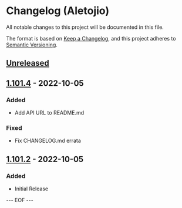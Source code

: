 # Changelog (Aletojio)
All notable changes to this project will be documented in this file.

The format is based on [Keep a Changelog](https://keepachangelog.com/en/1.0.0/),
and this project adheres to [Semantic Versioning](https://semver.org/spec/v2.0.0.html).


## [Unreleased]


## [1.101.4] - 2022-10-05

### Added
- Add API URL to README.md

### Fixed
- Fix CHANGELOG.md errata


## [1.101.2] - 2022-10-05

### Added
- Initial Release


[Unreleased]: https://github.com/olyutorskii/Aletojio/compare/v1.101.4...HEAD
[1.101.4]: https://github.com/olyutorskii/Aletojio/releases/tag/v1.101.4
[1.101.2]: https://github.com/olyutorskii/Aletojio/releases/tag/v1.101.2


--- EOF ---
